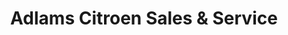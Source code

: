---
title: "Adlams Citroen Sales & Service"
url: /wellington/adlams-citroen-sales-and-service/
shop: car repair
---